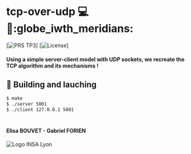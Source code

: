 # tcp-over-udp :computer::satellite::globe_iwth_meridians:

[![PRS TP3](https://img.shields.io/static/v1.svg?label=PRS&message=TP3&color=2aaee6&style=flat)]
[![License](https://img.shields.io/static/v1.svg?label=License&message=None&color=ff69b4&style=flat)]
#### Using a simple server-client model with UDP sockets, we recreate the TCP algorithm and its mechanisms !

## :construction_worker: Building and lauching 
```bash
$ make
$ ./server 5001
$ ./client 127.0.0.1 5001
```

#
#### Elisa BOUVET - Gabriel FORIEN
![Logo INSA Lyon](https://upload.wikimedia.org/wikipedia/commons/b/b9/Logo_INSA_Lyon_%282014%29.svg)

